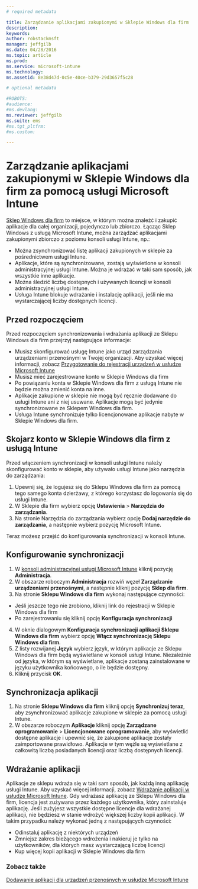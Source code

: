```yaml
---
# required metadata

title: Zarządzanie aplikacjami zakupionymi w Sklepie Windows dla firm | Microsoft Intune
description:
keywords:
author: robstackmsft
manager: jeffgilb
ms.date: 04/28/2016
ms.topic: article
ms.prod:
ms.service: microsoft-intune
ms.technology:
ms.assetid: 8e38d47d-0c5e-40ce-b379-29d3657f5c28

# optional metadata

#ROBOTS:
#audience:
#ms.devlang:
ms.reviewer: jeffgilb
ms.suite: ems
#ms.tgt_pltfrm:
#ms.custom:

---
```


# Zarządzanie aplikacjami zakupionymi w Sklepie Windows dla firm za pomocą usługi Microsoft Intune
[Sklep Windows dla firm](https://www.microsoft.com/business-store) to miejsce, w którym można znaleźć i zakupić aplikacje dla całej organizacji, pojedynczo lub zbiorczo. Łącząc Sklep Windows z usługą Microsoft Intune, można zarządzać aplikacjami zakupionymi zbiorczo z poziomu konsoli usługi Intune, np.:
* Można zsynchronizować listę aplikacji zakupionych w sklepie za pośrednictwem usługi Intune.
* Aplikacje, które są synchronizowane, zostają wyświetlone w konsoli administracyjnej usługi Intune. Można je wdrażać w taki sam sposób, jak wszystkie inne aplikacje.
* Można śledzić liczbę dostępnych i używanych licencji w konsoli administracyjnej usługi Intune.
* Usługa Intune blokuje wdrażanie i instalację aplikacji, jeśli nie ma wystarczającej liczby dostępnych licencji.

## Przed rozpoczęciem
Przed rozpoczęciem synchronizowania i wdrażania aplikacji ze Sklepu Windows dla firm przejrzyj następujące informacje:
* Musisz skonfigurować usługę Intune jako urząd zarządzania urządzeniami przenośnymi w Twojej organizacji. Aby uzyskać więcej informacji, zobacz [Przygotowanie do rejestracji urządzeń w usłudze Microsoft Intune](get-ready-to-enroll-devices-in-microsoft-intune.md)
* Musisz mieć zarejestrowane konto w Sklepie Windows dla firm
* Po powiązaniu konta w Sklepie Windows dla firm z usługą Intune nie będzie można zmienić konta na inne.
* Aplikacje zakupione w sklepie nie mogą być ręcznie dodawane do usługi Intune ani z niej usuwane. Aplikacje mogą być jedynie synchronizowane ze Sklepem Windows dla firm.
* Usługa Intune synchronizuje tylko licencjonowane aplikacje nabyte w Sklepie Windows dla firm.

## Skojarz konto w Sklepie Windows dla firm z usługą Intune
Przed włączeniem synchronizacji w konsoli usługi Intune należy skonfigurować konto w sklepie, aby używało usługi Intune jako narzędzia do zarządzania:
1. Upewnij się, że logujesz się do Sklepu Windows dla firm za pomocą tego samego konta dzierżawy, z którego korzystasz do logowania się do usługi Intune.
2. W Sklepie dla firm wybierz opcję **Ustawienia** > **Narzędzia do zarządzania**.
3. Na stronie Narzędzia do zarządzania wybierz opcję **Dodaj narzędzie do zarządzania**, a następnie wybierz pozycję Microsoft Intune.

Teraz możesz przejść do konfigurowania synchronizacji w konsoli Intune.

## Konfigurowanie synchronizacji

1. W [konsoli administracyjnej usługi Microsoft Intune](https://manage.microsoft.com) kliknij pozycję **Administracja**.
2. W obszarze roboczym **Administracja** rozwiń węzeł **Zarządzanie urządzeniami przenośnymi**, a następnie kliknij pozycję **Sklep dla firm**.
3. Na stronie **Sklepu Windows dla firm** wykonaj następujące czynności:
* Jeśli jeszcze tego nie zrobiono, kliknij link do rejestracji w Sklepie Windows dla firm
* Po zarejestrowaniu się kliknij opcję **Konfiguracja synchronizacji**
4. W oknie dialogowym **Konfiguracja synchronizacji aplikacji Sklepu Windows dla firm** wybierz opcję **Włącz synchronizację Sklepu Windows dla firm**.
5. Z listy rozwijanej **Język** wybierz język, w którym aplikacje ze Sklepu Windows dla firm będą wyświetlane w konsoli usługi Intune. Niezależnie od języka, w którym są wyświetlane, aplikacje zostaną zainstalowane w języku użytkownika końcowego, o ile będzie dostępny.
6. Kliknij przycisk **OK**.

## Synchronizacja aplikacji

1. Na stronie **Sklepu Windows dla firm** kliknij opcję **Synchronizuj teraz**, aby zsynchronizować aplikacje zakupione w sklepie za pomocą usługi Intune.
2. W obszarze roboczym **Aplikacje** kliknij opcję **Zarządzane oprogramowanie** > **Licencjonowane oprogramowanie**, aby wyświetlić dostępne aplikacje i upewnić się, że zakupione aplikacje zostały zaimportowane prawidłowo.
Aplikacje w tym węźle są wyświetlane z całkowitą liczbą posiadanych licencji oraz liczbą dostępnych licencji.

## Wdrażanie aplikacji

Aplikacje ze sklepu wdraża się w taki sam sposób, jak każdą inną aplikację usługi Intune. Aby uzyskać więcej informacji, zobacz [Wdrażanie aplikacji w usłudze Microsoft Intune](deploy-apps-in-microsoft-intune.md).
Gdy wdrażasz aplikację ze Sklepu Windows dla firm, licencja jest zużywana przez każdego użytkownika, który zainstaluje aplikację. Jeśli zużyjesz wszystkie dostępne licencje dla wdrażanej aplikacji, nie będziesz w stanie wdrożyć większej liczby kopii aplikacji. W takim przypadku należy wykonać jedną z następujących czynności:
* Odinstaluj aplikację z niektórych urządzeń
* Zmniejsz zakres bieżącego wdrożenia i nakieruj je tylko na użytkowników, dla których masz wystarczającą liczbę licencji
* Kup więcej kopii aplikacji w Sklepie Windows dla firm


### Zobacz także
[Dodawanie aplikacji dla urządzeń przenośnych w usłudze Microsoft Intune](add-apps-for-mobile-devices-in-microsoft-intune.md)




<!--HONumber=May16_HO1-->


